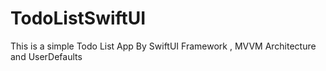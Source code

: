 # TodoListSwiftUI
This is a simple Todo List App By SwiftUI Framework , MVVM Architecture and UserDefaults 
